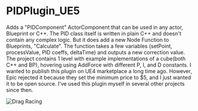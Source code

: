 # PIDPlugin_UE5

Adds a "PIDComponent" ActorComponent that can be used in any actor, Blueprint or C++. The PID class itself is written in plain C++ and doesn't contain any complex logic. But it does add a new Node Function to Blueprints, "Calculate". The function takes a few variables (setPoint, processValue, PID coeffs, deltaTime) and outputs a new correction value. The project contains 1 level with example implementations of a cube(both C++ and BP), hovering using AddForce with different P, I, and D constants. I wanted to publish this plugin on UE4 marketplace a long time ago. However, Epic rejected it because they set the minimum price to $5, and I just wanted it to be open source. I've used this plugin myself in several other projects since then.

![Drag Racing](Demo2.gif)
